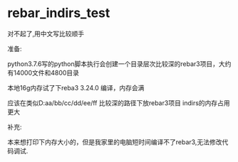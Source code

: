 # rebar_indirs_test
对不起了,用中文写比较顺手

准备:

python3.7.6写的python脚本执行会创建一个目录层次比较深的rebar3项目，大约有14000文件和4800目录

本地16g内存试了下reba3 3.24.0 编译，内存会满

应该在类似D:aa/bb/cc/dd/ee/ff 比较深的路径下放rebar3项目 indirs的内存占用更大

补充:

本来想打印下内存大小的，但是我家里的电脑短时间编译不了rebar3,无法修改代码调试.

